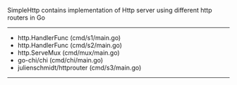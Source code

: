 SimpleHttp contains implementation of Http server using different http routers in  Go
***

* http.HandlerFunc (cmd/s1/main.go)
* http.HandlerFunc (cmd/s2/main.go)
* http.ServeMux  (cmd/mux/main.go)
* go-chi/chi (cmd/chi/main.go)
* julienschmidt/httprouter (cmd/s3/main.go) 

****